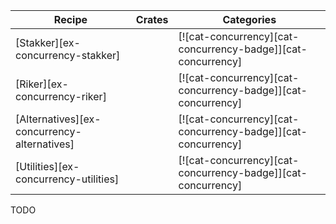 | Recipe | Crates | Categories |
|--------|--------|------------|
| [Stakker][ex-concurrency-stakker] |  | [![cat-concurrency][cat-concurrency-badge]][cat-concurrency] |
| [Riker][ex-concurrency-riker] |  | [![cat-concurrency][cat-concurrency-badge]][cat-concurrency] |
| [Alternatives][ex-concurrency-alternatives] |  | [![cat-concurrency][cat-concurrency-badge]][cat-concurrency] |
| [Utilities][ex-concurrency-utilities] |  | [![cat-concurrency][cat-concurrency-badge]][cat-concurrency] |

<div class="hidden">
TODO
</div>
